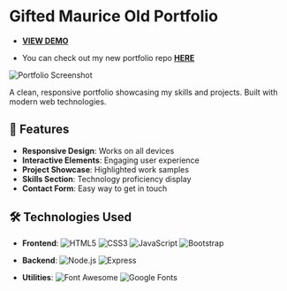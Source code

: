 # Gifted Maurice Old Portfolio

- **[VIEW DEMO](https://giftedtech.web.id)**

- You can check out my new portfolio repo **[HERE](https://github.com/mauricegift/gifted-portfolio)**

![Portfolio Screenshot](https://zanalydpkhnbrjipfldc.supabase.co/storage/v1/object/public/juustgifted//Screenshot%202025-04-21%20041228.png) 

A clean, responsive portfolio showcasing my skills and projects. Built with modern web technologies.

## 🚀 Features

- **Responsive Design**: Works on all devices
- **Interactive Elements**: Engaging user experience
- **Project Showcase**: Highlighted work samples
- **Skills Section**: Technology proficiency display
- **Contact Form**: Easy way to get in touch

## 🛠 Technologies Used

- **Frontend**: 
  ![HTML5](https://img.shields.io/badge/-HTML5-E34F26?logo=html5&logoColor=white)
  ![CSS3](https://img.shields.io/badge/-CSS3-1572B6?logo=css3&logoColor=white)
  ![JavaScript](https://img.shields.io/badge/-JavaScript-F7DF1E?logo=javascript&logoColor=black)
  ![Bootstrap](https://img.shields.io/badge/-Bootstrap-7952B3?logo=bootstrap&logoColor=white)

- **Backend**:
  ![Node.js](https://img.shields.io/badge/-Node.js-339933?logo=node.js&logoColor=white)
  ![Express](https://img.shields.io/badge/-Express-000000?logo=express&logoColor=white)

- **Utilities**:
  ![Font Awesome](https://img.shields.io/badge/-Font_Awesome-528DD7?logo=font-awesome&logoColor=white)
  ![Google Fonts](https://img.shields.io/badge/-Google_Fonts-4285F4?logo=google-fonts&logoColor=white)
